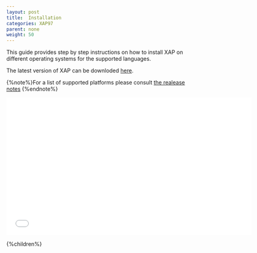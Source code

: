 ```yaml
---
layout: post
title:  Installation
categories: XAP97
parent: none
weight: 50
---
```




This guide provides step by step instructions on how to install XAP on different operating systems for the supported languages.

The latest version of XAP can be downloded [here](http://www.gigaspaces.com/xap-download).


{%note%}For a list of supported platforms please consult [the realease notes](/release_notes) {%endnote%}


<iframe width="640" height="360" src="//www.youtube.com/embed/Q1zCFxqbqrQ?feature=player_embedded" frameborder="0" allowfullscreen></iframe>



{%children%}